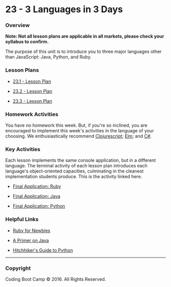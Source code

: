 # 23 - 3 Languages in 3 Days

### Overview

**Note: Not all lesson plans are applicable in all markets, please check your syllabus to confirm.**

The purpose of this unit is to introduce you to three major languages other than JavaScript: Java, Python, and Ruby.

### Lesson Plans

* [23.1 - Lesson Plan](1-Class-Content/23.1/23.1-LessonPlan.md)

* [23.2 - Lesson Plan](1-Class-Content/23.2/23.2-LessonPlan.md)

* [23.3 - Lesson Plan](1-Class-Content/23.3/23.3-LessonPlan.md)

### Homework Activities

You have no homework this week. But, if you're so inclined, you are encouraged to implement this week's activities in the language of your choosing. We enthusiastically recommend [Clojurescript](https://github.com/clojure/clojurescript); [Elm](http://elm-lang.org/); and [C#](https://msdn.microsoft.com/en-us/library/z1zx9t92.aspx).

### Key Activities

Each lesson implements the same console application, but in a different language. The terminal activity of each lesson plan introduces each language's object-oriented capacities, culminating in the cleanest implementation students produce. This is the activity linked here.

* [Final Application: Ruby](1-Class-Content/23.1/Activities/4-Classes-and-Objects/Solved)

* [Final Application: Java](1-Class-Content/23.2/Activities/4-Classes-and-Objects/Solved)

* [Final Application: Python](1-Class-Content/23.3/Activities/4-Classes-and-Objects/Solved)

### Helpful Links

* [Ruby for Newbies](http://code.tutsplus.com/series/ruby-for-newbies--net-18166)

* [A Primer on Java](https://leanpub.com/aprimeronjava/read)

* [Hitchhiker's Guide to Python](http://docs.python-guide.org/en/latest/)

- - -

### Copyright

Coding Boot Camp © 2016. All Rights Reserved.
